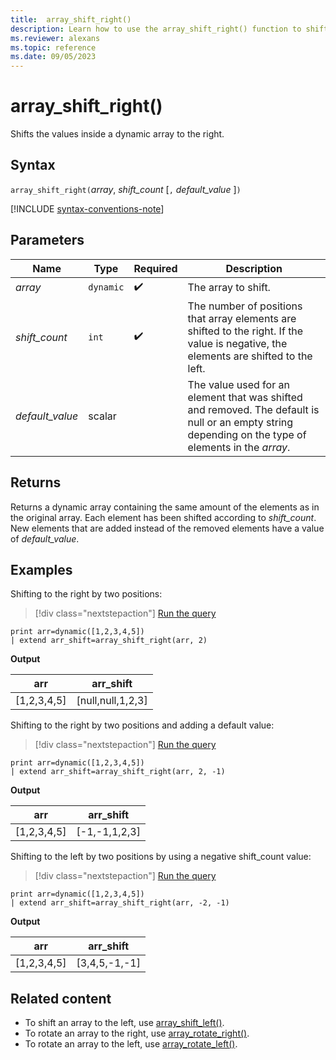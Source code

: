 ```yaml
---
title:  array_shift_right()
description: Learn how to use the array_shift_right() function to shift values inside a dynamic array to the right.
ms.reviewer: alexans
ms.topic: reference
ms.date: 09/05/2023
---
```

# array_shift_right()

Shifts the values inside a dynamic array to the right.

## Syntax

`array_shift_right(`*array*, *shift_count* [`,` *default_value* ]`)`

[!INCLUDE [syntax-conventions-note](../../includes/syntax-conventions-note.md)]

## Parameters

| Name | Type | Required | Description |
|--|--|--|--|
|*array* | `dynamic` | :heavy_check_mark: | The array to shift.|
|*shift_count* | `int` |  :heavy_check_mark: | The number of positions that array elements are shifted to the right. If the value is negative, the elements are shifted to the left. |
|*default_value* | scalar | | The value used for an element that was shifted and removed. The default is null or an empty string depending on the type of elements in the *array*.|

## Returns

Returns a dynamic array containing the same amount of the elements as in the original array. Each element has been shifted according to *shift_count*. New elements that are added instead of the removed elements have a value of *default_value*.

## Examples

Shifting to the right by two positions:

> [!div class="nextstepaction"]
> <a href="https://dataexplorer.azure.com/clusters/help/databases/Samples?query=H4sIAAAAAAAAAysoyswrUUgsKrJNqcxLzM1M1og21DHSMdYx0TGN1eTlqlFIrShJzUsBKYkvzshMK7EFshIrIez4osz0jBINoIiOgpEmAKRlW6FMAAAA" target="_blank">Run the query</a>

```kusto
print arr=dynamic([1,2,3,4,5])
| extend arr_shift=array_shift_right(arr, 2)
```

**Output**

|arr|arr_shift|
|---|---|
|[1,2,3,4,5]|[null,null,1,2,3]|

Shifting to the right by two positions and adding a default value:

> [!div class="nextstepaction"]
> <a href="https://dataexplorer.azure.com/clusters/help/databases/Samples?query=H4sIAAAAAAAAAysoyswrUUgsKrJNqcxLzM1M1og21DHSMdYx0TGN1eTlqlFIrShJzUsBKYkvzshMK7EFshIrIez4osz0jBINoIiOgpGOgq6hJgBHJWeJUAAAAA==" target="_blank">Run the query</a>

```kusto
print arr=dynamic([1,2,3,4,5])
| extend arr_shift=array_shift_right(arr, 2, -1)
```

**Output**

|arr|arr_shift|
|---|---|
|[1,2,3,4,5]|[-1,-1,1,2,3]|

Shifting to the left by two positions by using a negative shift_count value:

> [!div class="nextstepaction"]
> <a href="https://dataexplorer.azure.com/clusters/help/databases/Samples?query=H4sIAAAAAAAAAysoyswrUUgsKrJNqcxLzM1M1og21DHSMdYx0TGN1eTlqlFIrShJzUsBKYkvzshMK7EFshIrIez4osz0jBINoIiOgq4REBtqAgCqvHZwUQAAAA==" target="_blank">Run the query</a>

```kusto
print arr=dynamic([1,2,3,4,5])
| extend arr_shift=array_shift_right(arr, -2, -1)
```

**Output**

|arr|arr_shift|
|---|---|
|[1,2,3,4,5]|[3,4,5,-1,-1]|

## Related content

* To shift an array to the left, use [array_shift_left()](array-shift-left-function.md).
* To rotate an array to the right, use [array_rotate_right()](array-rotate-right-function.md).
* To rotate an array to the left, use [array_rotate_left()](array-rotate-left-function.md).
